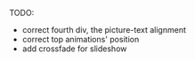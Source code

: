 TODO:

- correct fourth div, the picture-text alignment
- correct top animations' position
- add crossfade for slideshow
